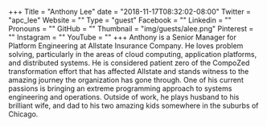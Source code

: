 +++
Title = "Anthony Lee"
date = "2018-11-17T08:32:02-08:00"
Twitter = "apc_lee"
Website = ""
Type = "guest"
Facebook = ""
Linkedin = ""
Pronouns = ""
GitHub = ""
Thumbnail = "img/guests/alee.png"
Pinterest = ""
Instagram = ""
YouTube = ""
+++
Anthony is a Senior Manager for Platform Engineering at Allstate Insurance Company. He loves problem solving, particularly in the areas of cloud computing, application platforms, and distributed systems. He is considered patient zero of the CompoZed transformation effort that has affected Allstate and stands witness to the amazing journey the organization has gone through. One of his current passions is bringing an extreme programming approach to systems engineering and operations. Outside of work, he plays husband to his brilliant wife, and dad to his two amazing kids somewhere in the suburbs of Chicago.
